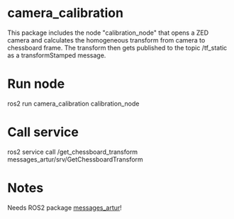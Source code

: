 # camera_calibration
This package includes the node "calibration_node" that opens a ZED camera and calculates the homogeneous transform from camera to chessboard frame.
The transform then gets published to the topic /tf_static as a transformStamped message.

# Run node
  ros2 run camera_calibration calibration_node


# Call service
  ros2 service call /get_chessboard_transform messages_artur/srv/GetChessboardTransform

# Notes
Needs ROS2 package [messages_artur](https://github.com/avonruffer/messages_artur)!
